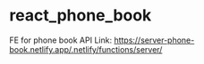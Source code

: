 # react_phone_book
FE for phone book
API Link: https://server-phone-book.netlify.app/.netlify/functions/server/
